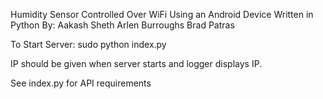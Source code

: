 Humidity Sensor Controlled Over WiFi Using an Android Device
Written in Python
By:
   Aakash Sheth
   Arlen Burroughs
   Brad Patras


To Start Server: sudo python index.py

IP should be given when server starts and logger displays IP.

See index.py for API requirements

